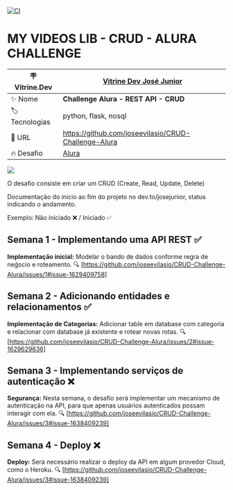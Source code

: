 [![CI](https://github.com/joseevilasio/CRUD-Challenge-Alura/actions/workflows/main.yml/badge.svg)](https://github.com/joseevilasio/CRUD-Challenge-Alura/actions/workflows/main.yml)

# MY VIDEOS LIB - CRUD - ALURA CHALLENGE 



| :placard: Vitrine.Dev |   [Vitrine Dev José Junior](https://cursos.alura.com.br/vitrinedev/joseevilasio/project/CRUD-Challenge-Alura/3844433) |
| -------------  | --- |
| :sparkles: Nome        | **Challenge Alura - REST API - CRUD**
| :label: Tecnologias | python, flask, nosql
| :rocket: URL         | https://github.com/joseevilasio/CRUD-Challenge-Alura
| :fire: Desafio     | [Alura](https://www.alura.com.br/challenges/back-end-5/semana-01-implementando-api-rest?utm_source=ActiveCampaign&utm_medium=email&utm_content=%5BChallenge+Back-End%5D+Comece+agora%21&utm_campaign=%5BCHALLANGE%5D+%28Back-End+5a+ed+%29+Liberação+da+aula+01++%2B+convite+live+dive+coding&vgo_ee=kJRPc3gXJKD3%2FdmGS%2B55mMe9HldV2%2BVjsIQZGqVXtPc%3D)

<!-- Inserir imagem com a #vitrinedev ao final do link -->
![](https://github.com/joseevilasio/CRUD-Challenge-Alura/blob/main/assets/%20thumbnail.gif)

O desafio consiste em criar um CRUD (Create, Read, Update, Delete)

Documentação do inicio ao fim do projeto no dev.to/josejunior, status indicando o andamento. 

Exemplo: Não iniciado ❌ / Iniciado ✅ 

## Semana 1 - Implementando uma API REST ✅
**Implementação inicial:** Modelar o bando de dados conforme regra de neǵocio e roteamento. 🔍 [https://github.com/joseevilasio/CRUD-Challenge-Alura/issues/1#issue-1629409758]

## Semana 2 - Adicionando entidades e relacionamentos  ✅
**Implementação de Categorias:** Adicionar table em database com categoria e relacionar com database já existente e rotear novas rotas.  🔍[https://github.com/joseevilasio/CRUD-Challenge-Alura/issues/2#issue-1629629636]

## Semana 3 - Implementando serviços de autenticação ❌
  **Segurança:** Nesta semana, o desafio será implementar um mecanismo de autenticação na API, para que apenas usuários autenticados possam interagir com ela. 🔍 [https://github.com/joseevilasio/CRUD-Challenge-Alura/issues/3#issue-1638409239]

## Semana 4 - Deploy ❌
 **Deploy:** Será necessário realizar o deploy da API em algum provedor Cloud, como o Heroku. 🔍 [https://github.com/joseevilasio/CRUD-Challenge-Alura/issues/3#issue-1638409239]
 
